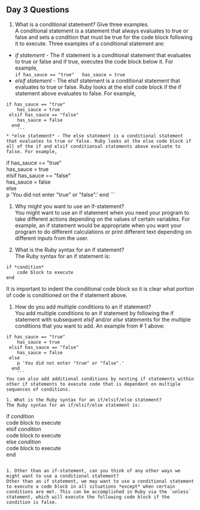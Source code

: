 ## Day 3 Questions

1. What is a conditional statement? Give three examples.  
A conditional statement is a statement that always evaluates to true or false and sets a condition that must be true for the code block following it to execute. Three examples of a conditional statement are:  
  * *if statement* - The if statement is a conditional statement that evaluates to true or false and if true, executes the code block below it. For example,  
  `if has_sauce == "true"  
      has_sauce = true`
  * *elsif statement* - The elsif statement is a conditional statement that evaluates to true or false. Ruby looks at the elsif code block if the if statement above evaluates to false. For example,  
  ```
  if has_sauce == "true"  
      has_sauce = true  
   elsif has_sauce == "false"  
      has_sauce = false
    end  
      ```
  * *else statement* - The else statement is a conditional statement that evaluates to true or false. Ruby looks at the else code block if all of the if and elsif conditionsal statements above evaluate to false. For example,  
  ```
  if has_sauce == "true"  
      has_sauce = true  
   elsif has_sauce == "false"  
      has_sauce = false  
   else  
      p 'You did not enter "true" or "false".'
    end
      ```

1. Why might you want to use an if-statement?  
You might want to use an if statement when you need your program to take different actions depending on the values of certain variables. For example, an if statement would be appropriate when you want your program to do different calculations or print different text depending on different inputs from the user.

1. What is the Ruby syntax for an if statement?  
The Ruby syntax for an if statement is:  
```
if *condition*  
    code block to execute  
end
```  
It is important to indent the conditional code block so it is clear what portion of code is conditioned on the if statement above.

1. How do you add multiple conditions to an if statement?  
You add multiple conditions to an if statement by following the if statement with subsequent *elsif* and/or *else* statements for the multiple conditions that you want to add. An example from # 1 above:  
```
if has_sauce == "true"  
    has_sauce = true  
 elsif has_sauce == "false"  
    has_sauce = false  
 else  
    p 'You did not enter "true" or "false".'
  end
    ```  
You can also add additional conditions by nesting if statements within other if statements to execute code that is dependent on multiple sequences of conditions.

1. What is the Ruby syntax for an if/elsif/else statement?  
The Ruby syntax for an if/elsif/else statement is:  
```
if *condition*  
    code block to execute  
 elsif *condition*  
    code block to execute  
 else *condition*  
    code block to execute  
 end
 ```  

1. Other than an if-statement, can you think of any other ways we might want to use a conditional statement?  
Other than an if statement, we may want to use a conditional statement to execute a code block in all situations *except* when certain conditions are met. This can be accomplished in Ruby via the `unless` statement, which will execute the following code block if the condition is false.
